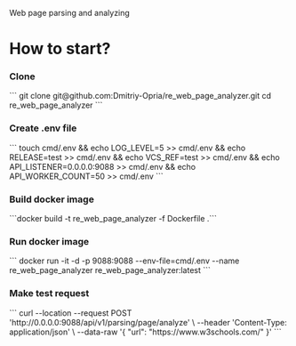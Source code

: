 Web page parsing and analyzing 

<h1>How to start?</h1>

<h3>Clone</h3>
```
git clone git@github.com:Dmitriy-Opria/re_web_page_analyzer.git
cd re_web_page_analyzer
```
<h3>Create .env file</h3>
```
touch cmd/.env &&
echo LOG_LEVEL=5 >> cmd/.env &&
echo RELEASE=test >> cmd/.env &&
echo VCS_REF=test >> cmd/.env &&
echo API_LISTENER=0.0.0.0:9088 >> cmd/.env &&
echo API_WORKER_COUNT=50 >> cmd/.env
```
<h3>Build docker image</h3>
```docker build -t re_web_page_analyzer -f Dockerfile .```
<h3>Run docker image</h3>
```
docker run -it -d -p 9088:9088 --env-file=cmd/.env --name re_web_page_analyzer re_web_page_analyzer:latest
```
<h3>Make test request</h3>
```
curl --location --request POST 'http://0.0.0.0:9088/api/v1/parsing/page/analyze' \
--header 'Content-Type: application/json' \
--data-raw '{
    "url": "https://www.w3schools.com/"
}'
```

